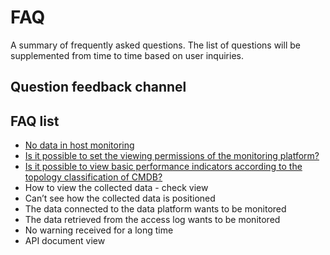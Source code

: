 # FAQ

A summary of frequently asked questions. The list of questions will be supplemented from time to time based on user inquiries.

## Question feedback channel


## FAQ list
  
   * [No data in host monitoring](faq/NoData.md)
   * [Is it possible to set the viewing permissions of the monitoring platform? ](faq/SetMonitoringPermissions.md)
   * [Is it possible to view basic performance indicators according to the topology classification of CMDB? ](faq/ViewBasicPerformanceIndicators.md)
   * How to view the collected data - check view
   * Can’t see how the collected data is positioned
   * The data connected to the data platform wants to be monitored
   * The data retrieved from the access log wants to be monitored
   * No warning received for a long time
   * API document view